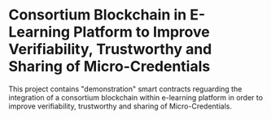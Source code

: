 # Consortium Blockchain in E-Learning Platform to Improve Verifiability, Trustworthy and Sharing of Micro-Credentials

This project contains "demonstration" smart contracts reguarding the integration of a consortium blockchain within e-learning platform in order to improve verifiability, trustworthy and sharing of Micro-Credentials. 


